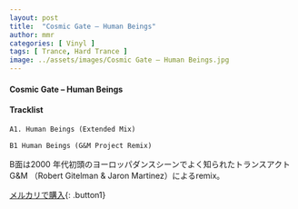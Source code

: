 ```yaml
---
layout: post
title:  "Cosmic Gate – Human Beings"
author: mmr
categories: [ Vinyl ]
tags: [ Trance, Hard Trance ]
image: ../assets/images/Cosmic Gate – Human Beings.jpg
---
```


#### Cosmic Gate – Human Beings

#### Tracklist
```md
A1. Human Beings (Extended Mix)

B1 Human Beings (G&M Project Remix)
```

B面は2000 年代初頭のヨーロッパダンスシーンでよく知られたトランスアクトG&M （Robert Gitelman & Jaron Martinez）によるremix。

[メルカリで購入](https://jp.mercari.com/item/m58263086044){: .button1}

